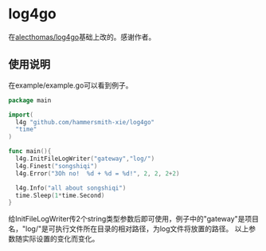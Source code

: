 # log4go
在[alecthomas/log4go](github.com/alecthomas/log4go)基础上改的。感谢作者。

## 使用说明
  在example/example.go可以看到例子。
  ```go
  package main

import(
	l4g "github.com/hammersmith-xie/log4go"
	"time"
)

func main(){
	l4g.InitFileLogWriter("gateway","log/")
	l4g.Finest("songshiqi")
	l4g.Error("3Oh no!  %d + %d = %d!", 2, 2, 2+2)

	l4g.Info("all about songshiqi")
	time.Sleep(1*time.Second)
}

  ```
  给InitFileLogWriter传2个string类型参数后即可使用，例子中的"gateway"是项目名，"log/"是可执行文件所在目录的相对路径，为log文件将放置的路径。
  以上参数随实际设置的变化而变化。
